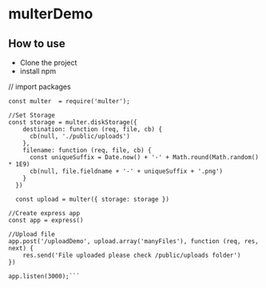 # multerDemo
## How to use

- Clone the project 
- install npm

// import packages
```const express = require('express');
const multer  = require('multer');

//Set Storage
const storage = multer.diskStorage({
    destination: function (req, file, cb) {
      cb(null, './public/uploads')
    },
    filename: function (req, file, cb) {
      const uniqueSuffix = Date.now() + '-' + Math.round(Math.random() * 1E9)
      cb(null, file.fieldname + '-' + uniqueSuffix + '.png')
    }
  })
  
  const upload = multer({ storage: storage })

//Create express app
const app = express()

//Upload file
app.post('/uploadDemo', upload.array('manyFiles'), function (req, res, next) {
    res.send('File uploaded please check /public/uploads folder')
})

app.listen(3000);```
